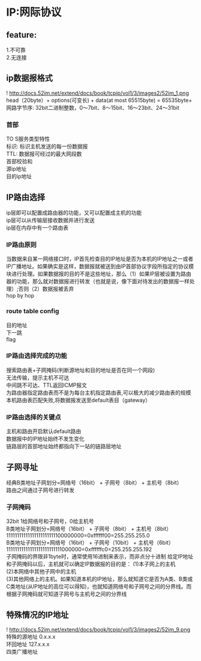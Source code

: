 # IP:网际协议
## feature:
1.不可靠  
2.无连接  
## ip数据报格式
! http://docs.52im.net/extend/docs/book/tcpip/vol1/3/images2/52im_1.png  
head（20byte）+ options(可变长) + data(at most 65515byte) = 65535byte+ 
网路字节序: 32bit二进制整数，0～7bit、8～15bit、16～23bit、24～31bit  
### 首部
TO S服务类型特性  
标识: 标识主机发送的每一份数据报  
TTL: 数据报可经过的最大网段数  
首部校验和  
源ip地址  
目的ip地址  
## IP路由选择
ip层即可以配置成路由器的功能，又可以配置成主机的功能  
ip层可以从传输层接收数据并进行发送  
ip层在内存中有一个路由表  
### IP路由原则
当数据来自某一网络接口时，IP首先检查目的IP地址是否为本机的IP地址之一或者IP广播地址。如果确实是这样，数据报就被送到由IP首部协议字段所指定的协议模块进行处理。如果数据报的目的不是这些地址，那么（1）如果IP层被设置为路由器的功能，那么就对数据报进行转发（也就是说，像下面对待发出的数据报一样处理）;否则（2）数据报被丢弃  
hop by hop
### route table config
目的地址  
下一跳  
flag  
### IP路由选择完成的功能
搜索路由表+子网掩码(判断源地址和目的地址是否在同一个网段)  
无法传输，提示主机不可达  
中间跳不可达、TTL返回ICMP报文  
为路由器指定路由表而不是为每台主机指定路由表,可以极大的减少路由表的规模  
本机路由表匹配失败,将数据报发送至default表目（gateway）  
### IP路由选择的关键点
主机和路由开启默认default路由  
数据报中的IP地址始终不发生变化  
链路层的首部地址始终都指向下一站的链路层地址  
## 子网寻址
经典B类地址子网划分=网络号（16bit） + 子网号（8bit） + 主机号（8bit）  
路由之间通过子网号进行转发
### 子网掩码
32bit 
1给网络号和子网号，0给主机号  
B类地址子网划分=网络号（16bit） + 子网号（8bit） + 主机号（8bit）  
11111111111111111111111100000000=0xffffff00=255.255.255.0  
B类地址子网划分=网络号（16bit） + 子网号（10bit） + 主机号（6bit）  
11111111111111111111111111000000=0xffffffc0=255.255.255.192    
子网掩码的界限非1byte时，通常使用16进制来表示，而非点分十进制
给定IP地址和子网掩码以后，主机就可以确定IP数据报的目的是：
(1)本子网上的主机  
(2)本网络中其他子网中的主机  
(3)其他网络上的主机。如果知道本机的IP地址，那么就知道它是否为A类、B类或C类地址(从IP地址的高位可以得知)，也就知道网络号和子网号之间的分界线。而根据子网掩码就可知道子网号与主机号之间的分界线  
## 特殊情况的IP地址
! http://docs.52im.net/extend/docs/book/tcpip/vol1/3/images2/52im_9.png  
特殊的源地址 0.x.x.x  
环回地址 127.x.x.x  
四类广播地址
